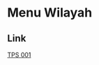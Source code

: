 # Menu Wilayah

## Link

[TPS 001](https://github.com/gigit-pemilu/pemilu-2024-75-gorontalo/tree/main/pileg-dpr/hitung-suara/sub/75-gorontalo/sub/04-pohuwato/sub/13-popayato-barat/sub/2002-tunas-jaya/sub/001-tps)

